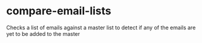 # compare-email-lists
Checks a list of emails against a master list to detect if any of the emails are yet to be added to the master
